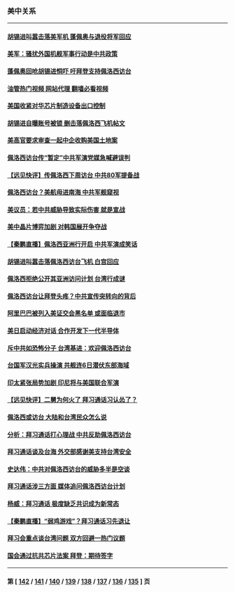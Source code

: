 ### 美中关系
---
#### [胡锡进叫嚣击落美军机 蓬佩奥与退役将军回应](../../pages/nf1412576/n13792323.md?07311245) 
#### [美军：骚扰外国机舰军事行动是中共政策](../../pages/nf1412576/n13791118.md?07311245) 
#### [蓬佩奥回呛胡锡进恫吓 吁拜登支持佩洛西访台](../../pages/nf1412576/n13792406.md?07311245) 
#### [油管热门视频 网站代理 翻墙必看视频](http://209.222.30.114:81/youtube.html?07311245)
#### [美国收紧对华芯片制造设备出口控制](../../pages/nf1412576/n13792386.md?07311245) 
#### [胡锡进自曝账号被锁 删击落佩洛西飞机帖文](../../pages/nf1412576/n13792300.md?07311245) 
#### [美高官要求审查一起中企收购美国土地案](../../pages/nf1412576/n13792327.md?07311245) 
#### [佩洛西访台传“暂定”中共军演党媒急喊避误判](../../pages/nf1412576/n13792167.md?07311245) 
#### [【远见快评】传佩洛西下周访台 中共80军提备战](../../pages/nf1412576/n13791956.md?07311245) 
#### [佩洛西访台？美航母进南海 中共军舰窥视](../../pages/nf1412576/n13791879.md?07311245) 
#### [美议员：若中共威胁导致实际伤害 就是宣战](../../pages/nf1412576/n13791928.md?07311245) 
#### [美中晶片博弈加剧 对韩国展开争夺战](../../pages/nf1412576/n13792007.md?07311245) 
#### [【秦鹏直播】佩洛西亚洲行开启 中共军演成笑话](../../pages/nf1412576/n13791934.md?07311245) 
#### [胡锡进叫嚣击落佩洛西访台飞机 白宫回应](../../pages/nf1412576/n13791905.md?07311245) 
#### [佩洛西拒绝公开其亚洲访问计划 台湾行成谜](../../pages/nf1412576/n13791864.md?07311245) 
#### [佩洛西访台让拜登头疼？中共宣传突转向的背后](../../pages/nf1412576/n13791847.md?07311245) 
#### [阿里巴巴被列入美证交会黑名单 或面临退市](../../pages/nf1412576/n13791857.md?07311245) 
#### [美日启动经济对话 合作开发下一代半导体](../../pages/nf1412576/n13791852.md?07311245) 
#### [斥中共如恐怖分子 台湾基进：欢迎佩洛西访台](../../pages/nf1412576/n13791723.md?07311245) 
#### [台国军汉光实兵操演 共舰连6日潜伏东部海域](../../pages/nf1412576/n13791657.md?07311245) 
#### [印太紧张局势加剧 印尼将与美国联合军演](../../pages/nf1412576/n13791809.md?07311245) 
#### [【远见快评】二舅为何火了 拜习通话习认怂了？](../../pages/nf1412576/n13791431.md?07311245) 
#### [佩洛西或访台 大陆和台湾民众怎么说](../../pages/nf1412576/n13791691.md?07311245) 
#### [分析：拜习通话打心理战 中共反助佩洛西访台](../../pages/nf1412576/n13791491.md?07311245) 
#### [拜习通话谈及台海 外交部感谢美支持台湾安全](../../pages/nf1412576/n13791362.md?07311245) 
#### [史达伟：中共对佩洛西访台的威胁多半是空谈](../../pages/nf1412576/n13791358.md?07311245) 
#### [拜习通话涉三方面 媒体追问佩洛西访台计划](../../pages/nf1412576/n13791239.md?07311245) 
#### [杨威：拜习通话 极度缺乏共识成为新常态](../../pages/nf1412576/n13791147.md?07311245) 
#### [【秦鹏直播】“弱鸡游戏”？拜习通话习先退让](../../pages/nf1412576/n13791189.md?07311245) 
#### [拜习会重点谈台湾问题 双方回避一热门议题](../../pages/nf1412576/n13791175.md?07311245) 
#### [国会通过抗共芯片法案 拜登：期待签字](../../pages/nf1412576/n13791153.md?07311245) 

---
#### 第 [ [142](./142.md?07311245) / [141](./141.md?07311245) / [140](./140.md?07311245) / [139](./139.md?07311245) / [138](./138.md?07311245) / [137](./137.md?07311245) / [136](./136.md?07311245) / [135](./135.md?07311245) ] 页
